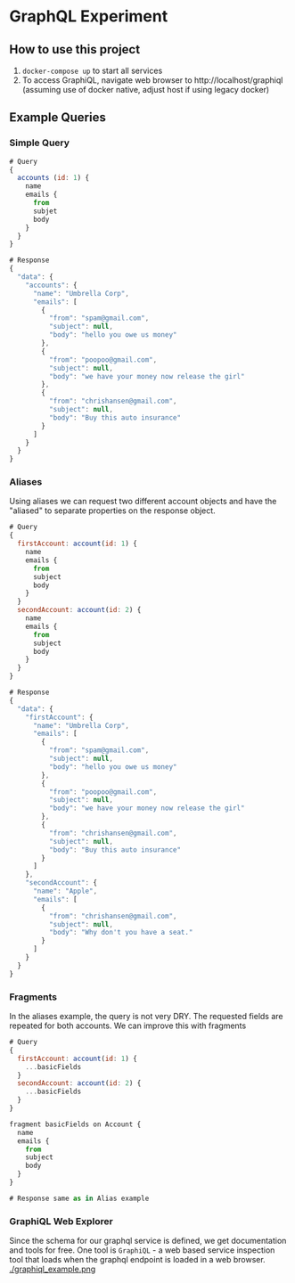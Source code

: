 # GraphQL Experiment

## How to use this project
1. `docker-compose up` to start all services
2. To access GraphiQL, navigate web browser to http://localhost/graphiql (assuming use of docker native, adjust host if using legacy docker)

## Example Queries

### Simple Query
```js
# Query
{
  accounts (id: 1) {
    name
    emails {
      from
      subjet
      body
    }
  }
}

# Response
{
  "data": {
    "accounts": {
      "name": "Umbrella Corp",
      "emails": [
        {
          "from": "spam@gmail.com",
          "subject": null,
          "body": "hello you owe us money"
        },
        {
          "from": "poopoo@gmail.com",
          "subject": null,
          "body": "we have your money now release the girl"
        },
        {
          "from": "chrishansen@gmail.com",
          "subject": null,
          "body": "Buy this auto insurance"
        }
      ]
    }
  }
}
```

### Aliases
Using aliases we can request two different account objects and have the "aliased" to separate
properties on the response object.
```js
# Query
{
  firstAccount: account(id: 1) {
    name
    emails {
      from
      subject
      body
    }
  }
  secondAccount: account(id: 2) {
    name
    emails {
      from
      subject
      body
    }
  }
}

# Response
{
  "data": {
    "firstAccount": {
      "name": "Umbrella Corp",
      "emails": [
        {
          "from": "spam@gmail.com",
          "subject": null,
          "body": "hello you owe us money"
        },
        {
          "from": "poopoo@gmail.com",
          "subject": null,
          "body": "we have your money now release the girl"
        },
        {
          "from": "chrishansen@gmail.com",
          "subject": null,
          "body": "Buy this auto insurance"
        }
      ]
    },
    "secondAccount": {
      "name": "Apple",
      "emails": [
        {
          "from": "chrishansen@gmail.com",
          "subject": null,
          "body": "Why don't you have a seat."
        }
      ]
    }
  }
}
```

### Fragments
In the aliases example, the query is not very DRY. The requested fields are repeated for both accounts.
We can improve this with fragments
```js
# Query
{
  firstAccount: account(id: 1) {
    ...basicFields
  }
  secondAccount: account(id: 2) {
    ...basicFields
  }
}

fragment basicFields on Account {
  name
  emails {
    from
    subject
    body
  }
}

# Response same as in Alias example
```

### GraphiQL Web Explorer
Since the schema for our graphql service is defined, we get documentation and tools for free. One tool is `GraphiQL` - 
a web based service inspection tool that loads when the graphql endpoint is loaded in a web browser.
[./graphiql_example.png](./graphiql_example.png)